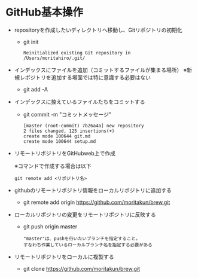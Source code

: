 # GitHub基本操作

* repositoryを作成したいディレクトリへ移動し、Gitリポジトリの初期化
  * git init
    ```
    Reinitialized existing Git repository in /Users/moritahiro/.git/
    ```
* インデックスにファイルを追加（コミットするファイルが集まる場所）
※新規レポジトリを追加する場面では特に意識する必要はない
  * git add -A
* インデックスに控えているファイルたちをコミットする
  * git commit -m "コミットメッセージ"
    ```
    [master (root-commit) 7b26a4a] new repository
    2 files changed, 125 insertions(+)
    create mode 100644 git.md
    create mode 100644 setup.md
    ```
* リモートリポジトリをGitHubweb上で作成

  ※コマンドで作成する場合は以下
  ```
  git remote add <リポジトリ名>
  ```
* githubのリモートリポジトリ情報をローカルリポジトリに追加する
  * git remote add origin https://github.com/moritakun/brew.git
* ローカルリポジトリの変更をリモートリポジトリに反映する
  * git push origin master
    ```text
    "master"は、pushを行いたいブランチを指定すること。
    すなわち作業しているローカルブランチ名を指定する必要がある
    ```
* リモートリポジトリをローカルに複製する
  * git clone https://github.com/moritakun/brew.git
